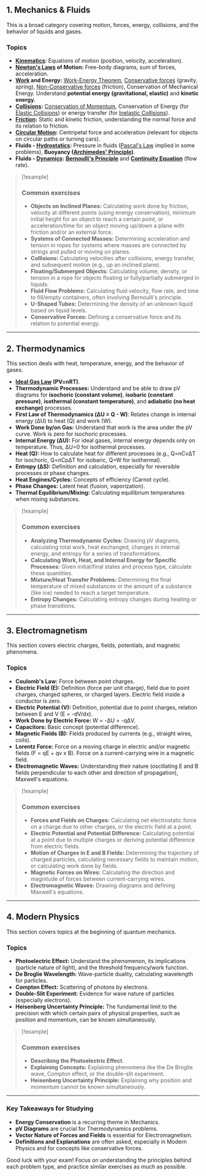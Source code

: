 ## 1. Mechanics & Fluids

This is a broad category covering motion, forces, energy, collisions, and the behavior of liquids and gases.

### Topics

- **[Kinematics](1.%20Kinematics.md):** Equations of motion (position, velocity, acceleration).
- **[Newton's Laws](2.%20Newton's%20laws.md) of Motion:** Free-body diagrams, sum of forces, acceleration.
- **[Work](3.%20Work%20&%20Energy.md) and Energy:** [Work-Energy Theorem](3.%20Work%20&%20Energy.md#Work-Energy%20Theorem), [Conservative forces](4.%20Conservative%20and%20Non-Conservative%20forces.md#Conservative%20forces) (gravity, spring), [Non-Conservative forces](4.%20Conservative%20and%20Non-Conservative%20forces.md#Non-Conservative%20forces) (friction), Conservation of Mechanical Energy. Understand **potential energy (gravitational, elastic)** and **kinetic energy**.
- **[Collisions](6.%20Collisions.md):** [Conservation of Momentum](6.%20Collisions.md#Conservation%20of%20Momentum), Conservation of Energy (for [Elastic Collisions](6.%20Collisions.md#Elastic%20Collisions)) or energy transfer (for [Inelastic Collisions](6.%20Collisions.md#Inelastic%20Collisions)).
- **[Friction](5.%20Friction.md):** Static and kinetic friction, understanding the normal force and its relation to friction.
- **[Circular Motion](7.%20Circular%20Motion.md):** Centripetal force and acceleration (relevant for objects on circular paths or turning cars).
- **Fluids - [Hydrostatics](8.%20Fluids.md#Hydrostatics):** Pressure in fluids ([Pascal's Law](8.%20Fluids.md#Pascal's%20Law) implied in some problems), **Buoyancy ([Archimedes' Principle](8.%20Fluids.md#Buoyant%20Forces%20and%20Archimedes'%20Principle))**.
- **Fluids - [Dynamics](8.%20Fluids.md#Fluid%20Dynamics):** **[Bernoulli's Principle](8.%20Fluids.md#Bernoulli's%20Formula)** and **[Continuity Equation](8.%20Fluids.md#Equation%20of%20Continuity)** (flow rate).

> [!example]
> ### Common exercises
> 
> - **Objects on Inclined Planes:** Calculating work done by friction, velocity at different points (using energy conservation), minimum initial height for an object to reach a certain point, or acceleration/time for an object moving up/down a plane with friction and/or an external force.
> - **Systems of Connected Masses:** Determining acceleration and tension in ropes for systems where masses are connected by strings and pulled or moving on planes.
> - **Collisions:** Calculating velocities after collisions, energy transfer, and subsequent motion (e.g., up an inclined plane).
> - **Floating/Submerged Objects:** Calculating volume, density, or tension in a rope for objects floating or fully/partially submerged in liquids.
> - **Fluid Flow Problems:** Calculating fluid velocity, flow rate, and time to fill/empty containers, often involving Bernoulli's principle.
> - **U-Shaped Tubes:** Determining the density of an unknown liquid based on liquid levels.
> - **Conservative Forces:** Defining a conservative force and its relation to potential energy.
> 

---

## 2. Thermodynamics

This section deals with heat, temperature, energy, and the behavior of gases.

- **[Ideal Gas Law](9.%20Thermodynamics.md) (PV=nRT)**.
- **Thermodynamic Processes:** Understand and be able to draw pV diagrams for **isochoric (constant volume)**, **isobaric (constant pressure)**, **isothermal (constant temperature)**, and **adiabatic (no heat exchange)** processes.
- **First Law of Thermodynamics (ΔU = Q - W)**: Relates change in internal energy (ΔU) to heat (Q) and work (W).
- **Work Done by/on Gas:** Understand that work is the area under the pV curve. Work is zero for isochoric processes.
- **Internal Energy (ΔU):** For ideal gases, internal energy depends only on temperature. Thus, ΔU=0 for isothermal processes.
- **Heat (Q):** How to calculate heat for different processes (e.g., Q=nCvΔT for isochoric, Q=nCpΔT for isobaric, Q=W for isothermal).
- **Entropy (ΔS):** Definition and calculation, especially for reversible processes or phase changes.
- **Heat Engines/Cycles:** Concepts of efficiency (Carnot cycle).
- **Phase Changes:** Latent heat (fusion, vaporization).
- **Thermal Equilibrium/Mixing:** Calculating equilibrium temperatures when mixing substances.

> [!example]
> ### Common exercises
> 
> - **Analyzing Thermodynamic Cycles:** Drawing pV diagrams, calculating total work, heat exchanged, changes in internal energy, and entropy for a series of transformations.
> - **Calculating Work, Heat, and Internal Energy for Specific Processes:** Given initial/final states and process type, calculate these quantities.
> - **Mixture/Heat Transfer Problems:** Determining the final temperature of mixed substances or the amount of a substance (like ice) needed to reach a target temperature.
> - **Entropy Changes:** Calculating entropy changes during heating or phase transitions.

---

## 3. Electromagnetism

This section covers electric charges, fields, potentials, and magnetic phenomena.

### Topics

- **Coulomb's Law:** Force between point charges.
- **Electric Field (E):** Definition (force per unit charge), field due to point charges, charged spheres, or charged layers. Electric field inside a conductor is zero.
- **Electric Potential (V):** Definition, potential due to point charges, relation between E and V (E = -dV/dx).
- **Work Done by Electric Force:** W = -ΔU = -qΔV.
- **Capacitors:** Basic concept (potential difference).
- **Magnetic Fields (B):** Fields produced by currents (e.g., straight wires, coils).
- **Lorentz Force:** Force on a moving charge in electric and/or magnetic fields (F = qE + qv x B). Force on a current-carrying wire in a magnetic field.
- **Electromagnetic Waves:** Understanding their nature (oscillating E and B fields perpendicular to each other and direction of propagation), Maxwell's equations.

> [!example]
> ### Common exercises
> 
> - **Forces and Fields on Charges:** Calculating net electrostatic force on a charge due to other charges, or the electric field at a point.
> - **Electric Potential and Potential Difference:** Calculating potential at a point due to multiple charges or deriving potential difference from electric fields.
> - **Motion of Charges in E and B Fields:** Determining the trajectory of charged particles, calculating necessary fields to maintain motion, or calculating work done by fields.
> - **Magnetic Forces on Wires:** Calculating the direction and magnitude of forces between current-carrying wires.
> - **Electromagnetic Waves:** Drawing diagrams and defining Maxwell's equations.

---

## 4. Modern Physics

This section covers topics at the beginning of quantum mechanics.

### Topics

- **Photoelectric Effect:** Understand the phenomenon, its implications (particle nature of light), and the threshold frequency/work function.
- **De Broglie Wavelength:** Wave-particle duality, calculating wavelength for particles.
- **Compton Effect:** Scattering of photons by electrons.
- **Double-Slit Experiment:** Evidence for wave nature of particles (especially electrons).
- **Heisenberg Uncertainty Principle:** The fundamental limit to the precision with which certain pairs of physical properties, such as position and momentum, can be known simultaneously.

> [!example]
> ### Common exercises
> 
> - **Describing the Photoelectric Effect**.
> - **Explaining Concepts:** Explaining phenomena like the De Broglie wave, Compton effect, or the double-slit experiment.
> - **Heisenberg Uncertainty Principle:** Explaining why position and momentum cannot be known simultaneously.
> 

---

### Key Takeaways for Studying

- **Energy Conservation** is a recurring theme in Mechanics.
- **pV Diagrams** are crucial for Thermodynamics problems.
- **Vector Nature of Forces and Fields** is essential for Electromagnetism.
- **Definitions and Explanations** are often asked, especially in Modern Physics and for concepts like conservative forces.

Good luck with your exam! Focus on understanding the principles behind each problem type, and practice similar exercises as much as possible.